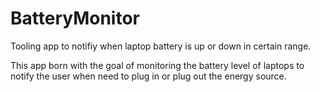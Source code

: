 # BatteryMonitor
Tooling app to notifiy when laptop battery is up or down in certain range.

This app born with the goal of monitoring the battery level of laptops to notify the user when need to plug in or plug out the energy source.
